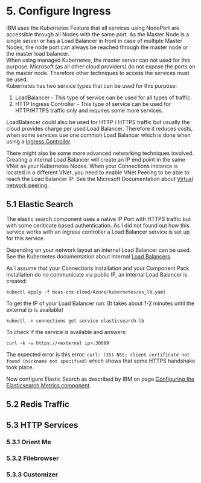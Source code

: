 # 5. Configure Ingress

IBM uses the Kubernetes Feature that all services using NodePort are accessible through all Nodes with the same port. As the Master Node is a single server or has a Load Balancer in front in case of multiple Master Nodes, the node port can always be reached through the master node or the master load balancer.<br>
When using managed Kubernetes, the master server can not used for this purpose. Microsoft (as all other cloud providers) do not expose the ports on the master node. Therefore other techniques to access the services must be used.<br>
Kubernetes has two service types that can be used for this purpose:
1. LoadBalancer - This type of service can be used for all types of traffic.
2. HTTP Ingress Controller - This type of service can be used for HTTP/HTTPS traffic only and requires some more services.
   
LoadBalancer could also be used for HTTP / HTTPS traffic but usually the cloud provides charge per used Load Balancer. Therefore it reduces costs, when some services use one common Load Balancer which is done when using a [Ingress Controller](https://kubernetes.io/docs/concepts/services-networking/ingress/). 

There might also be some more advanced networking techniques involved. Creating a internal Load Balancer will create an IP end point in the same VNet as your Kubernetes Nodes. When your Connections instance is located in a different VNet, you need to enable VNet Peering to be able to reach the Load Balancer IP.
See the Microsoft Documentation about [Virtual network peering](https://docs.microsoft.com/en-us/azure/virtual-network/virtual-network-peering-overview). 


## 5.1 Elastic Search

The elastic search component uses a native IP Port with HTTPS traffic but with some ceriticate based authentication. As I did not found out how this service works with an ingress controller a Load Balancer service is set up for this service.

Depending on your network layout an internal Load Balancer can be used. See the Kubernetes documentation about internal [Load Balancers](https://kubernetes.io/docs/concepts/services-networking/service/#loadbalancer).

As I assume that your Connections installation and your Component Pack installation do no communicate via public IP, an internal Load Balancer is created:

```
kubectl apply -f beas-cnx-cloud/Azure/kubernetes/es_lb.yaml

```

To get the IP of your Load Balancer run: (It takes about 1-2 minutes until the external ip is available)

```
kubectl -n connections get service elasticsearch-lb

```

To check if the service is available and answers:

```
curl -k -v https://<external ip>:30099

```

The expected error is this error: `curl: (35) NSS: client certificate not found (nickname not specified)` which shows that some HTTPS handshake took place.

Now configure Elastic Search as described by IBM on page [Configuring the Elasticsearch Metrics component](https://www.ibm.com/support/knowledgecenter/en/SSYGQH_6.0.0/admin/install/cp_config_es_intro.html).



## 5.2 Redis Traffic

## 5.3 HTTP Services

### 5.3.1 Orient Me

### 5.3.2 Filebrowser

### 5.3.3 Customizer

